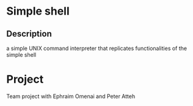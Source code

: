 # Simple shell

## Description

a simple UNIX command interpreter that replicates functionalities of the simple shell
# Project

Team project with Ephraim Omenai and Peter Atteh
